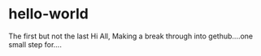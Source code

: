# hello-world
The first but not the last
Hi All, 
Making a break through into gethub....one small step for....
